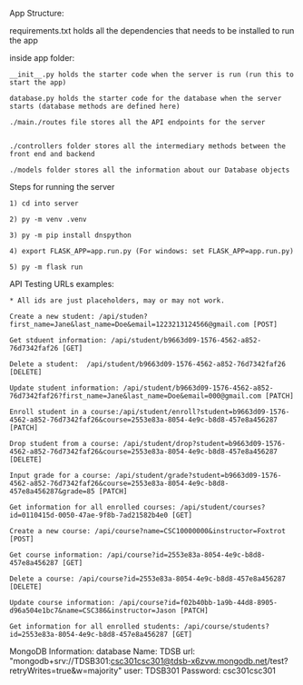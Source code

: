 App Structure:

requirements.txt holds all the dependencies that needs to be installed to run the app

inside app folder:

    __init__.py holds the starter code when the server is run (run this to start the app)

    database.py holds the starter code for the database when the server starts (database methods are defined here)

    ./main./routes file stores all the API endpoints for the server


    ./controllers folder stores all the intermediary methods between the front end and backend

    ./models folder stores all the information about our Database objects


Steps for running the server

    1) cd into server

    2) py -m venv .venv

    3) py -m pip install dnspython

    4) export FLASK_APP=app.run.py (For windows: set FLASK_APP=app.run.py)

    5) py -m flask run

API Testing URLs examples:

    * All ids are just placeholders, may or may not work.

    Create a new student: /api/studen?first_name=Jane&last_name=Doe&email=1223213124566@gmail.com [POST]

    Get stduent information: /api/student/b9663d09-1576-4562-a852-76d7342faf26 [GET]

    Delete a student:  /api/student/b9663d09-1576-4562-a852-76d7342faf26 [DELETE]

    Update student information: /api/student/b9663d09-1576-4562-a852-76d7342faf26?first_name=Jane&last_name=Doe&email=000@gmail.com [PATCH]

    Enroll student in a course:/api/student/enroll?student=b9663d09-1576-4562-a852-76d7342faf26&course=2553e83a-8054-4e9c-b8d8-457e8a456287 [PATCH]

    Drop student from a course: /api/student/drop?student=b9663d09-1576-4562-a852-76d7342faf26&course=2553e83a-8054-4e9c-b8d8-457e8a456287 [DELETE]

    Input grade for a course: /api/student/grade?student=b9663d09-1576-4562-a852-76d7342faf26&course=2553e83a-8054-4e9c-b8d8-457e8a456287&grade=85 [PATCH]

    Get information for all enrolled courses: /api/student/courses?id=0110415d-0050-47ae-9f8b-7ad21582b4e0 [GET]

    Create a new course: /api/course?name=CSC10000000&instructor=Foxtrot [POST]

    Get course information: /api/course?id=2553e83a-8054-4e9c-b8d8-457e8a456287 [GET]

    Delete a course: /api/course?id=2553e83a-8054-4e9c-b8d8-457e8a456287 [DELETE]

    Update course information: /api/course?id=f02b40bb-1a9b-44d8-8905-d96a504e1bc7&name=CSC386&instructor=Jason [PATCH]

    Get information for all enrolled students: /api/course/students?id=2553e83a-8054-4e9c-b8d8-457e8a456287 [GET]


MongoDB Information:
    database Name: TDSB
    url: "mongodb+srv://TDSB301:csc301csc301@tdsb-x6zvw.mongodb.net/test?retryWrites=true&w=majority"
    user: TDSB301
    Password: csc301csc301